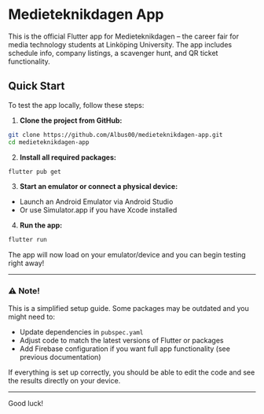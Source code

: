 # Medieteknikdagen App

This is the official Flutter app for Medieteknikdagen – the career fair for media technology students at Linköping University. The app includes schedule info, company listings, a scavenger hunt, and QR ticket functionality.

## Quick Start

To test the app locally, follow these steps:

1. **Clone the project from GitHub:**

```bash
git clone https://github.com/Albus00/medieteknikdagen-app.git
cd medieteknikdagen-app
```

2. **Install all required packages:**

```bash
flutter pub get
```

3. **Start an emulator or connect a physical device:**

- Launch an Android Emulator via Android Studio  
- Or use Simulator.app if you have Xcode installed

4. **Run the app:**

```bash
flutter run
```

The app will now load on your emulator/device and you can begin testing right away!

---

### ⚠️ Note!

This is a simplified setup guide. Some packages may be outdated and you might need to:

- Update dependencies in `pubspec.yaml`
- Adjust code to match the latest versions of Flutter or packages
- Add Firebase configuration if you want full app functionality (see previous documentation)

If everything is set up correctly, you should be able to edit the code and see the results directly on your device.

---

Good luck!
